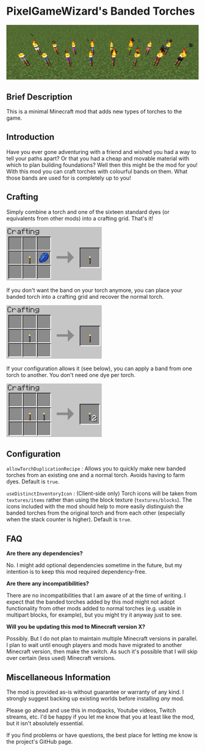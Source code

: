 # PixelGameWizard's Banded Torches

![Picture of banded torches](https://raw.githubusercontent.com/pixelgamewizard/pgwbandedtorches/master/doc/showcase_torches.png "Banded Torches")

## Brief Description

This is a minimal Minecraft mod that adds new types of torches to the game.

## Introduction

Have you ever gone adventuring with a friend and wished you had a way to tell your paths apart? Or that you had a cheap and movable material with which to plan building foundations? Well then this might be the mod for you! With this mod you can craft torches with colourful bands on them. What those bands are used for is completely up to you!

## Crafting

Simply combine a torch and one of the sixteen standard dyes (or equivalents from other mods) into a crafting grid. That's it!

<img src="https://raw.githubusercontent.com/pixelgamewizard/pgwbandedtorches/master/doc/recipe_creation.png" width="250" height="140" />

If you don't want the band on your torch anymore, you can place your banded torch into a crafting grid and recover the normal torch.

<img src="https://raw.githubusercontent.com/pixelgamewizard/pgwbandedtorches/master/doc/recipe_unband.png" width="250" height="140" />

If your configuration allows it (see below), you can apply a band from one torch to another. You don't need one dye per torch.

<img src="https://raw.githubusercontent.com/pixelgamewizard/pgwbandedtorches/master/doc/recipe_duplication.png" width="250" height="140" />

## Configuration

`allowTorchDuplicationRecipe` : Allows you to quickly make new banded torches from an existing one and a normal torch. Avoids having to farm dyes. Default is `true`.

`useDistinctInventoryIcon` : (Client-side only) Torch icons will be taken from `textures/items` rather than using the block texture (`textures/blocks`). The icons included with the mod should help to more easily distinguish the banded torches from the original torch and from each other (especially when the stack counter is higher). Default is `true`.

## FAQ

**Are there any dependencies?**

No. I might add optional dependencies sometime in the future, but my intention is to keep this mod required dependency-free.

**Are there any incompatibilities?**

There are no incompatibilities that I am aware of at the time of writing. I expect that the banded torches added by this mod might not adopt functionality from other mods added to normal torches (e.g. usable in multipart blocks, for example), but you might try it anyway just to see.

**Will you be updating this mod to Minecraft version X?**

Possibly. But I do not plan to maintain multiple Minecraft versions in parallel. I plan to wait until enough players and mods have migrated to another Minecraft version, then make the switch. As such it's possible that I will skip over certain (less used) Minecraft versions.

## Miscellaneous Information

The mod is provided as-is without guarantee or warranty of any kind. I strongly suggest backing up existing worlds before installing *any* mod.

Please go ahead and use this in modpacks, Youtube videos, Twitch streams, etc. I'd be happy if you let me know that you at least like the mod, but it isn't absolutely essential.

If you find problems or have questions, the best place for letting me know is the project's GitHub page.

